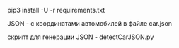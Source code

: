 pip3 install -U -r requirements.txt

JSON - с координатами автомобилей в файле car.json

скрипт для генерации JSON - detectCarJSON.py
